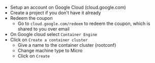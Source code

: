 
- Setup an account on Google Cloud (cloud.google.com)
- Create a project if you don't have it already
- Redeem the coupon 
    - Go to `cloud.google.com/redeem` to redeem the coupon, which is shared to you over email
- On Google cloud select `Container Engine`
- Click on `Create a container cluster`
    - Give a name to the container cluster (rootconf) 
    - Change machine type to Micro
    - Click on `Create`

    
